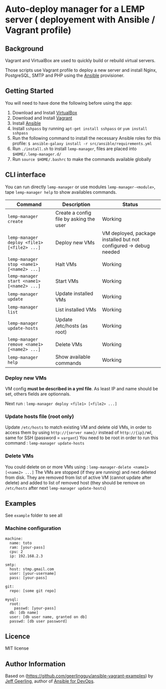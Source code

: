 # Auto-deploy manager for a LEMP server ( deployement with Ansible / Vagrant profile)

## Background

Vagrant and VirtualBox are used to quickly build or rebuild virtual servers.

Those scripts use Vagrant profile to deploy a new server and install Nginx, PostgreSQL, SMTP and PHP using the [Ansible](http://www.ansible.com/) provisioner.

## Getting Started

You will need to have done the following before using the app:

  1. Download and Install [VirtualBox](https://www.virtualbox.org/wiki/Downloads)
  2. Download and Install [Vagrant](https://www.vagrantup.com/downloads.html)
  3. Install [Ansible](http://docs.ansible.com/ansible/latest/intro_installation.html)
  4. Install  `sshpass` by running  `apt-get install sshpass` or  `yum install sshpass`
  5. Run the following command to install the necessary Ansible roles for this profile: `$ ansible-galaxy install -r src/ansible/requirements.yml`
  6. Run `./install.sh` to install `lemp-manager`, files are placed into `$HOME/.lemp-manager.d/`
  7. Run `source $HOME/.bashrc` to make the commands available globally

## CLI interface

You can run directly `lemp-manager` or use modules `lemp-manager-<module>`, tape `lemp-manager help` to show availables commands.

| Command | Description | Status
| --- | --- | --- |
| `lemp-manager create` | Create a config file by asking the user | Working
| `lemp-manager deploy <file1> [<file2> ...]` | Deploy new VMs | VM deployed, package installed but not configured -> debug needed
| `lemp-manager stop <name1> [<name2> ...]` | Halt VMs | Working
| `lemp-manager start <name1> [<name2> ...]` | Start VMs | Working
| `lemp-manager update` | Update installed VMs | Working
| `lemp-manager list` | List installed VMs | Working
| `lemp-manager update-hosts` | Update /etc/hosts (as root) | Working
| `lemp-manager remove <name1> [<name2> ...]` | Delete VMs | Working
| `lemp-manager help` | Show available commands | Working

### Deploy new VMs
VM config **must be described in a yml file**. As least IP and name should be set, others fields are optionnals. 

Next run : `lemp-manager deploy <file1> [<file2> ...]`

### Update hosts file (root only)
Update `/etc/hosts` to match existing VM and delete old VMs, in order to access them by using `http://{server name}/` instead of `http://{ip}/`wl, same for SSH (password = `vargant`)
You need to be root in order to run this command : 
`lemp-manager update-hosts`

### Delete VMs 
You could delete on or more VMs using : 
`lemp-manager-delete <name1> [<name2> ...]`
The VMs are stopped (if they are running) and next deleted from disk. They are removed from list of active VM (cannot update after delete) and added to list of removed host (they should be remove on `/etc/hosts` after next `lemp-manager update-hosts`)

## Examples
See `example` folder to see all
### Machine configuration
```
machine:
  name: toto
  ram: [your-pass]
  cpu: 2 
  ip: 192.168.2.3

smtp:
  host: stmp.gmail.com
  user: [your-username]
  pass: [your-pass]

git:
  repo: [some git repo]

mysql:
  root:
    passwd: [your-pass]
  db: [db name]
  user: [db user name, granted on db]
  passwd: [db user password]
```

## Licence
MIT license

## Author Information

Based on (https://github.com/geerlingguy/ansible-vagrant-examples) by [Jeff Geerling](https://www.jeffgeerling.com/), author of [Ansible for DevOps](https://www.ansiblefordevops.com/).
